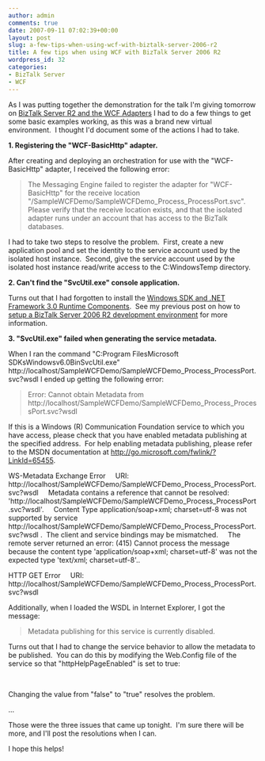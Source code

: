 ```yaml
---
author: admin
comments: true
date: 2007-09-11 07:02:39+00:00
layout: post
slug: a-few-tips-when-using-wcf-with-biztalk-server-2006-r2
title: A few tips when using WCF with BizTalk Server 2006 R2
wordpress_id: 32
categories:
- BizTalk Server
- WCF
---
```


As I was putting together the demonstration for the talk I'm giving tomorrow on [BizTalk Server R2 and the WCF Adapters](http://www.wadewegner.com/2007/09/10/PresentingToTheDenverBizTalkUserGroup.aspx) I had to do a few things to get some basic examples working, as this was a brand new virtual environment.  I thought I'd document some of the actions I had to take.

**1. Registering the "WCF-BasicHttp" adapter.**

After creating and deploying an orchestration for use with the "WCF-BasicHttp" adapter, I received the following error:


> The Messaging Engine failed to register the adapter for "WCF-BasicHttp" for the receive location "/SampleWCFDemo/SampleWCFDemo_Process_ProcessPort.svc". Please verify that the receive location exists, and that the isolated adapter runs under an account that has access to the BizTalk databases.


I had to take two steps to resolve the problem.  First, create a new application pool and set the identity to the service account used by the isolated host instance.  Second, give the service account used by the isolated host instance read/write access to the C:WindowsTemp directory.

**2. Can't find the "SvcUtil.exe" console application.**

Turns out that I had forgotten to install the [Windows SDK and .NET Framework 3.0 Runtime Components](http://www.wadewegner.com/ct.ashx?id=f1e3ac17-07e5-4225-b29e-ec4baf0edeff&url=http%3a%2f%2fwww.microsoft.com%2fdownloads%2fdetails.aspx%3fFamilyId%3dC2B1E300-F358-4523-B479-F53D234CDCCF%26displaylang%3den).  See my previous post on how to [setup a BizTalk Server 2006 R2 development environment](http://www.wadewegner.com/2007/09/10/SettingUpABizTalkServer2006R2Beta2DevelopmentEnvironment.aspx) for more information.

**3. "SvcUtil.exe" failed when generating the service metadata.**

When I ran the command "C:Program FilesMicrosoft SDKsWindowsv6.0BinSvcUtil.exe"
http://localhost/SampleWCFDemo/SampleWCFDemo_Process_ProcessPort.svc?wsdl I ended up getting the following error:


> Error: Cannot obtain Metadata from http://localhost/SampleWCFDemo/SampleWCFDemo_Process_ProcessPort.svc?wsdl

If this is a Windows (R) Communication Foundation service to which you have access, please check that you have enabled metadata publishing at the specified address.  For help enabling metadata publishing, please refer to the MSDN documentation at http://go.microsoft.com/fwlink/?LinkId=65455. 

WS-Metadata Exchange Error
    URI: http://localhost/SampleWCFDemo/SampleWCFDemo_Process_ProcessPort.svc?wsdl
    Metadata contains a reference that cannot be resolved: 'http://localhost/SampleWCFDemo/SampleWCFDemo_Process_ProcessPort.svc?wsdl'.
    Content Type application/soap+xml; charset=utf-8 was not supported by service http://localhost/SampleWCFDemo/SampleWCFDemo_Process_ProcessPort.svc?wsdl .  The client and service bindings may be mismatched.
    The remote server returned an error: (415) Cannot process the message because the content type 'application/soap+xml; charset=utf-8' was not the expected type 'text/xml; charset=utf-8'.. 

HTTP GET Error
    URI: http://localhost/SampleWCFDemo/SampleWCFDemo_Process_ProcessPort.svc?wsdl


Additionally, when I loaded the WSDL in Internet Explorer, I got the message:


> Metadata publishing for this service is currently disabled.


Turns out that I had to change the service behavior to allow the metadata to be published.  You can do this by modifying the Web.Config file of the service so that "httpHelpPageEnabled" is set to true:


> <behavior name="ServiceBehaviorConfiguration">
    <serviceMetadata httpGetEnabled="true" httpsGetEnabled="false" />
</behavior>


Changing the value from "false" to "true" resolves the problem.

...

Those were the three issues that came up tonight.  I'm sure there will be more, and I'll post the resolutions when I can.

I hope this helps!
